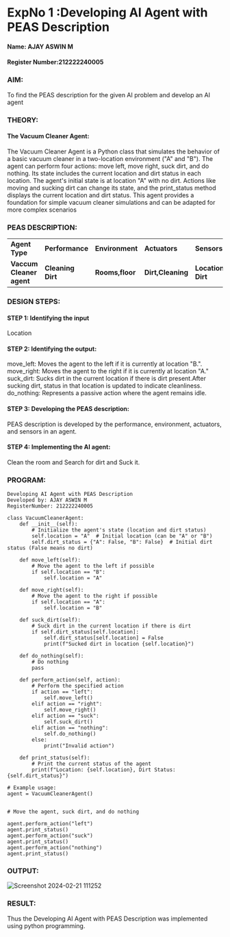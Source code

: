 # ExpNo 1 :Developing AI Agent with PEAS Description
#### Name: AJAY ASWIN M
#### Register Number:212222240005
### AIM:
To find the PEAS description for the given AI problem and develop an AI agent

### THEORY:
#### The Vacuum Cleaner Agent:
The Vacuum Cleaner Agent is a Python class that simulates the behavior of a basic vacuum cleaner in a two-location environment ("A" and "B"). The agent can perform four actions: move left, move right, suck dirt, and do nothing. Its state includes the current location and dirt status in each location. The agent's initial state is at location "A" with no dirt. Actions like moving and sucking dirt can change its state, and the print_status method displays the current location and dirt status. This agent provides a foundation for simple vacuum cleaner simulations and can be adapted for more complex scenarios

### PEAS DESCRIPTION:
<table>
  <tr>
    <td><strong>Agent Type</strong></td>
    <td><strong>Performance</strong></td>
     <td><strong>Environment</strong></td>
    <td><strong>Actuators</strong></td>
    <td><strong>Sensors</strong></td>
  </tr>
    <tr>
    <td><strong>Vaccum Cleaner agent</strong></td>
    <td><strong>Cleaning Dirt</strong></td>
     <td><strong>Rooms,floor</strong></td>
    <td><strong>Dirt,Cleaning</strong></td>
    <td><strong>Location,Sensing Dirt</strong></td>
  </tr>
</table>

### DESIGN STEPS:
#### STEP 1: Identifying the input
   Location
#### STEP 2: Identifying the output:
   move_left:  Moves the agent to the left if it is currently at location "B.".<br>
   move_right: Moves the agent to the right if it is currently at location "A."<br>
   suck_dirt:  Sucks dirt in the current location if there is dirt present.After sucking dirt, status in that location is updated to indicate cleanliness.<br>
   do_nothing: Represents a passive action where the agent remains idle.
#### STEP 3: Developing the PEAS description:
   PEAS description is developed by the performance, environment, actuators, and sensors in an agent.
#### STEP 4: Implementing the AI agent:
   Clean the room and Search for dirt and Suck it.

### PROGRAM:
```PY
Developing AI Agent with PEAS Description
Developed by: AJAY ASWIN M
RegisterNumber: 212222240005 

class VacuumCleanerAgent:
    def __init__(self):
        # Initialize the agent's state (location and dirt status)
        self.location = "A"  # Initial location (can be "A" or "B")
        self.dirt_status = {"A": False, "B": False}  # Initial dirt status (False means no dirt)

    def move_left(self):
        # Move the agent to the left if possible
        if self.location == "B":
            self.location = "A"

    def move_right(self):
        # Move the agent to the right if possible
        if self.location == "A":
            self.location = "B"

    def suck_dirt(self):
        # Suck dirt in the current location if there is dirt
        if self.dirt_status[self.location]:
            self.dirt_status[self.location] = False
            print(f"Sucked dirt in location {self.location}")

    def do_nothing(self):
        # Do nothing
        pass

    def perform_action(self, action):
        # Perform the specified action
        if action == "left":
            self.move_left()
        elif action == "right":
            self.move_right()
        elif action == "suck":
            self.suck_dirt()
        elif action == "nothing":
            self.do_nothing()
        else:
            print("Invalid action")

    def print_status(self):
        # Print the current status of the agent
        print(f"Location: {self.location}, Dirt Status: {self.dirt_status}")

# Example usage:
agent = VacuumCleanerAgent()


# Move the agent, suck dirt, and do nothing

agent.perform_action("left")
agent.print_status()
agent.perform_action("suck")
agent.print_status()
agent.perform_action("nothing")
agent.print_status()
```
### OUTPUT:
![Screenshot 2024-02-21 111252](https://github.com/AJAYASWIN-M/19AI405ExpNo1/assets/118679692/7bcf0595-f490-416d-b142-f256fd24e355)

### RESULT:
Thus the Developing AI Agent with PEAS Description was implemented  using
python programming.
